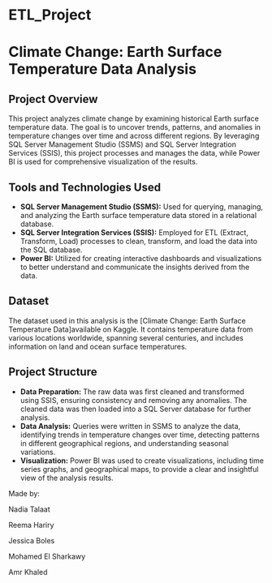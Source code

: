 # ETL_Project

# Climate Change: Earth Surface Temperature Data Analysis

## Project Overview
This project analyzes climate change by examining historical Earth surface temperature data. The goal is to uncover trends, patterns, and anomalies in temperature changes over time and across different regions. By leveraging SQL Server Management Studio (SSMS) and SQL Server Integration Services (SSIS), this project processes and manages the data, while Power BI is used for comprehensive visualization of the results.

## Tools and Technologies Used
- **SQL Server Management Studio (SSMS):** Used for querying, managing, and analyzing the Earth surface temperature data stored in a relational database.
- **SQL Server Integration Services (SSIS):** Employed for ETL (Extract, Transform, Load) processes to clean, transform, and load the data into the SQL database.
- **Power BI:** Utilized for creating interactive dashboards and visualizations to better understand and communicate the insights derived from the data.

## Dataset
The dataset used in this analysis is the [Climate Change: Earth Surface Temperature Data]available on Kaggle. It contains temperature data from various locations worldwide, spanning several centuries, and includes information on land and ocean surface temperatures.

## Project Structure
- **Data Preparation:** The raw data was first cleaned and transformed using SSIS, ensuring consistency and removing any anomalies. The cleaned data was then loaded into a SQL Server database for further analysis.
- **Data Analysis:** Queries were written in SSMS to analyze the data, identifying trends in temperature changes over time, detecting patterns in different geographical regions, and understanding seasonal variations.
- **Visualization:** Power BI was used to create visualizations, including time series graphs, and geographical maps, to provide a clear and insightful view of the analysis results.


Made by:

Nadia Talaat

Reema Hariry

Jessica Boles

Mohamed El Sharkawy

Amr Khaled


 
